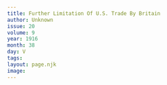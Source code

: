 ```yaml
---
title: Further Limitation Of U.S. Trade By Britain
author: Unknown
issue: 20
volume: 9
year: 1916
month: 38
day: V
tags:
layout: page.njk
image:
---
```





